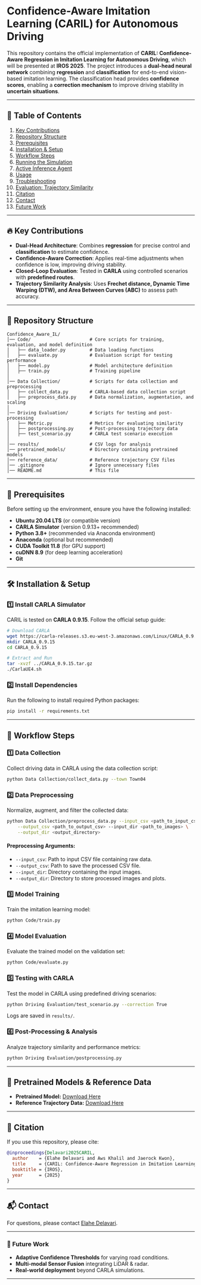 # Confidence-Aware Imitation Learning (CARIL) for Autonomous Driving

This repository contains the official implementation of **CARIL: Confidence-Aware Regression in Imitation Learning for Autonomous Driving**, which will be presented at **IROS 2025**. The project introduces a **dual-head neural network** combining **regression** and **classification** for end-to-end vision-based imitation learning. The classification head provides **confidence scores**, enabling a **correction mechanism** to improve driving stability in **uncertain situations**.

---

## 📑 Table of Contents
1. [Key Contributions](#-key-contributions)
2. [Repository Structure](#-repository-structure)
3. [Prerequisites](#-prerequisites)
4. [Installation & Setup](#-installation--setup)
5. [Workflow Steps](#-workflow-steps)
6. [Running the Simulation](#-running-the-simulation)
7. [Active Inference Agent](#-active-inference-agent)
8. [Usage](#-usage)
9. [Troubleshooting](#-troubleshooting)
10. [Evaluation: Trajectory Similarity](#-evaluation-trajectory-similarity)
11. [Citation](#-citation)
12. [Contact](#-contact)
13. [Future Work](#-future-work)

---

## 🔥 Key Contributions
- **Dual-Head Architecture**: Combines **regression** for precise control and **classification** to estimate confidence.
- **Confidence-Aware Correction**: Applies real-time adjustments when confidence is low, improving driving stability.
- **Closed-Loop Evaluation**: Tested in **CARLA** using controlled scenarios with **predefined routes**.
- **Trajectory Similarity Analysis**: Uses **Frechet distance, Dynamic Time Warping (DTW), and Area Between Curves (ABC)** to assess path accuracy.

---

## 📂 Repository Structure

```
Confidence_Aware_IL/
│── Code/                      # Core scripts for training, evaluation, and model definition
│   ├── data_loader.py         # Data loading functions
│   ├── evaluate.py            # Evaluation script for testing performance
│   ├── model.py               # Model architecture definition
│   ├── train.py               # Training pipeline
│
│── Data Collection/           # Scripts for data collection and preprocessing
│   ├── collect_data.py        # CARLA-based data collection script
│   ├── preprocess_data.py     # Data normalization, augmentation, and scaling
│
│── Driving Evaluation/        # Scripts for testing and post-processing
│   ├── Metric.py              # Metrics for evaluating similarity
│   ├── postprocessing.py      # Post-processing trajectory data
│   ├── test_scenario.py       # CARLA test scenario execution
│
│── results/                   # CSV logs for analysis
│── pretrained_models/         # Directory containing pretrained models
│── reference_data/            # Reference trajectory CSV files
│── .gitignore                 # Ignore unnecessary files
│── README.md                  # This file
```

---

## 🔹 Prerequisites
Before setting up the environment, ensure you have the following installed:
- **Ubuntu 20.04 LTS** (or compatible version)
- **CARLA Simulator** (version 0.9.13+ recommended)
- **Python 3.8+** (recommended via Anaconda environment)
- **Anaconda** (optional but recommended)
- **CUDA Toolkit 11.8** (for GPU support)
- **cuDNN 8.9** (for deep learning acceleration)
- **Git**

---

## 🛠 Installation & Setup

### **1️⃣ Install CARLA Simulator**
CARIL is tested on **CARLA 0.9.15**. Follow the official setup guide:
```bash
# Download CARLA
wget https://carla-releases.s3.eu-west-3.amazonaws.com/Linux/CARLA_0.9.15.tar.gz
mkdir CARLA_0.9.15
cd CARLA_0.9.15

# Extract and Run
tar -xvzf ../CARLA_0.9.15.tar.gz
./CarlaUE4.sh
```

### **2️⃣ Install Dependencies**
Run the following to install required Python packages:
```bash
pip install -r requirements.txt
```

---

## 🔄 Workflow Steps

### **1️⃣ Data Collection**
Collect driving data in CARLA using the data collection script:
```bash
python Data Collection/collect_data.py --town Town04
```

### **2️⃣ Data Preprocessing**
Normalize, augment, and filter the collected data:
```bash
python Data Collection/preprocess_data.py --input_csv <path_to_input_csv> \
    --output_csv <path_to_output_csv> --input_dir <path_to_images> \
    --output_dir <output_directory>
```
#### **Preprocessing Arguments:**
- `--input_csv`: Path to input CSV file containing raw data.
- `--output_csv`: Path to save the processed CSV file.
- `--input_dir`: Directory containing the input images.
- `--output_dir`: Directory to store processed images and plots.

### **3️⃣ Model Training**
Train the imitation learning model:
```bash
python Code/train.py
```

### **4️⃣ Model Evaluation**
Evaluate the trained model on the validation set:
```bash
python Code/evaluate.py
```

### **5️⃣ Testing with CARLA**
Test the model in CARLA using predefined driving scenarios:
```bash
python Driving Evaluation/test_scenario.py --correction True
```
Logs are saved in `results/`.

### **6️⃣ Post-Processing & Analysis**
Analyze trajectory similarity and performance metrics:
```bash
python Driving Evaluation/postprocessing.py
```

---

## 📜 Pretrained Models & Reference Data
- **Pretrained Model:** [Download Here](https://www.dropbox.com/scl/fi/njtnclwcga4sa01sm6aan/Pretrained_model.h5?rlkey=3csab4vz9l4dkh7tvir8hug9a&st=e6x4q9tb&dl=0)
- **Reference Trajectory Data:** [Download Here](https://www.dropbox.com/scl/fi/gjshtuld1p6va3try8q2z/reference_track.csv?rlkey=sgfcbe4p00qh5pqklg8dr5sul&st=fs5dn1gk&dl=0)

---

## 📜 Citation
If you use this repository, please cite:

```bibtex
@inproceedings{Delavari2025CARIL,
  author    = {Elahe Delavari and Aws Khalil and Jaerock Kwon},
  title     = {CARIL: Confidence-Aware Regression in Imitation Learning for Autonomous Driving},
  booktitle = {IROS},
  year      = {2025}
}
```

---

## 📬 Contact
For questions, please contact [Elahe Delavari](mailto:elahed@umich.edu).

---

### 🚀 Future Work
- **Adaptive Confidence Thresholds** for varying road conditions.
- **Multi-modal Sensor Fusion** integrating LiDAR & radar.
- **Real-world deployment** beyond CARLA simulations.

---

